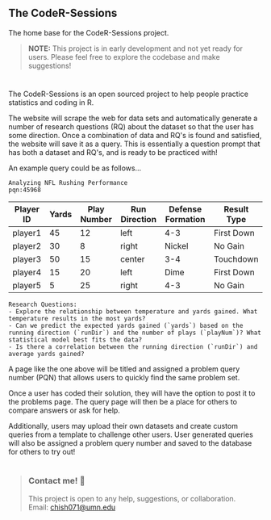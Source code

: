 ## The CodeR-Sessions

The home base for the CodeR-Sessions project.

> **NOTE:** This project is in early development and not yet ready 
for users. Please feel free to explore the codebase and make suggestions! 

#
The CodeR-Sessions is an open sourced project to help people practice statistics and coding in R. 

The website will scrape the web for data sets and 
automatically generate a number of research questions (RQ) about the dataset so that the user has some direction. Once a combination of data and RQ's is found and satisfied, the website will save it as a query. This is essentially a question prompt that has both a dataset and RQ's, and is ready to be practiced with!  

An example query could be as follows... 

```
Analyzing NFL Rushing Performance                                          pqn:45968
```


| Player ID  | Yards | Play Number | Run Direction | Defense Formation | Result Type   |
|------------|-------|-------------|---------------|-------------------|---------------|
| player1    | 45    | 12          | left          | 4-3               | First Down    |
| player2    | 30    | 8           | right         | Nickel            | No Gain       |
| player3    | 50    | 15          | center        | 3-4               | Touchdown     |
| player4    | 15    | 20          | left          | Dime              | First Down    |
| player5    | 5     | 25          | right         | 4-3               | No Gain       |
```
Research Questions:
- Explore the relationship between temperature and yards gained. What temperature results in the most yards?
- Can we predict the expected yards gained (`yards`) based on the running direction (`runDir`) and the number of plays (`playNum`)? What statistical model best fits the data?
- Is there a correlation between the running direction (`runDir`) and average yards gained?

```

A page like the one above will be titled and assigned a problem query number (PQN) that allows users to quickly find the same problem set. 

Once a user has coded their solution, they will have the option to post it to the problems page. The query page will then be a place for others to compare answers or ask for help.  

Additionally, users may upload their own datasets and create custom queries from a template to challenge other users. User generated queries will also be assigned a problem query number and saved to the database for others to try out! 

#

> ### Contact me! 📝
> This project is open to any help, suggestions, or collaboration.  
> Email: chish071@umn.edu

